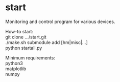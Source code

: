 start
=====

Monitoring and control program for various devices.

How-to start:  
    git clone .../start.git  
    ./make.sh submodule add [hm|misc|...]  
    python startall.py  

Minimum requirements:  
    python3  
    matplotlib  
    numpy  

